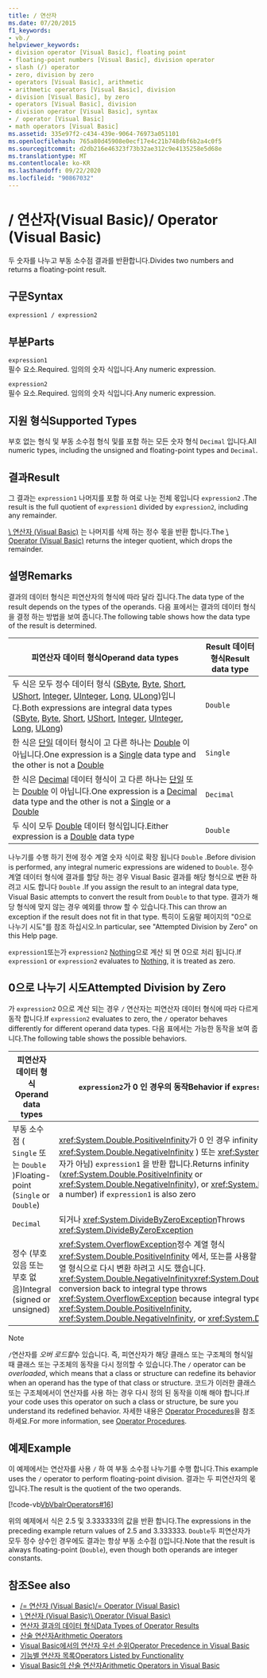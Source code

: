 ```yaml
---
title: / 연산자
ms.date: 07/20/2015
f1_keywords:
- vb./
helpviewer_keywords:
- division operator [Visual Basic], floating point
- floating-point numbers [Visual Basic], division operator
- slash (/) operator
- zero, division by zero
- operators [Visual Basic], arithmetic
- arithmetic operators [Visual Basic], division
- division [Visual Basic], by zero
- operators [Visual Basic], division
- division operator [Visual Basic], syntax
- / operator [Visual Basic]
- math operators [Visual Basic]
ms.assetid: 335e97f2-c434-439e-9064-76973a051101
ms.openlocfilehash: 765a80d45908e0ecf17e4c21b748dbf6b2a4c0f5
ms.sourcegitcommit: d2db216e46323f73b32ae312c9e4135258e5d68e
ms.translationtype: MT
ms.contentlocale: ko-KR
ms.lasthandoff: 09/22/2020
ms.locfileid: "90867032"
---
```

# <a name="-operator-visual-basic"></a><span data-ttu-id="34225-102">/ 연산자(Visual Basic)</span><span class="sxs-lookup"><span data-stu-id="34225-102">/ Operator (Visual Basic)</span></span>

<span data-ttu-id="34225-103">두 숫자를 나누고 부동 소수점 결과를 반환합니다.</span><span class="sxs-lookup"><span data-stu-id="34225-103">Divides two numbers and returns a floating-point result.</span></span>  
  
## <a name="syntax"></a><span data-ttu-id="34225-104">구문</span><span class="sxs-lookup"><span data-stu-id="34225-104">Syntax</span></span>  
  
```vb  
expression1 / expression2  
```  
  
## <a name="parts"></a><span data-ttu-id="34225-105">부분</span><span class="sxs-lookup"><span data-stu-id="34225-105">Parts</span></span>  

 `expression1`  
 <span data-ttu-id="34225-106">필수 요소.</span><span class="sxs-lookup"><span data-stu-id="34225-106">Required.</span></span> <span data-ttu-id="34225-107">임의의 숫자 식입니다.</span><span class="sxs-lookup"><span data-stu-id="34225-107">Any numeric expression.</span></span>  
  
 `expression2`  
 <span data-ttu-id="34225-108">필수 요소.</span><span class="sxs-lookup"><span data-stu-id="34225-108">Required.</span></span> <span data-ttu-id="34225-109">임의의 숫자 식입니다.</span><span class="sxs-lookup"><span data-stu-id="34225-109">Any numeric expression.</span></span>  
  
## <a name="supported-types"></a><span data-ttu-id="34225-110">지원 형식</span><span class="sxs-lookup"><span data-stu-id="34225-110">Supported Types</span></span>  

 <span data-ttu-id="34225-111">부호 없는 형식 및 부동 소수점 형식 및를 포함 하는 모든 숫자 형식 `Decimal` 입니다.</span><span class="sxs-lookup"><span data-stu-id="34225-111">All numeric types, including the unsigned and floating-point types and `Decimal`.</span></span>  
  
## <a name="result"></a><span data-ttu-id="34225-112">결과</span><span class="sxs-lookup"><span data-stu-id="34225-112">Result</span></span>  

 <span data-ttu-id="34225-113">그 결과는 `expression1` 나머지를 포함 하 여로 나눈 전체 몫입니다 `expression2` .</span><span class="sxs-lookup"><span data-stu-id="34225-113">The result is the full quotient of `expression1` divided by `expression2`, including any remainder.</span></span>  
  
 <span data-ttu-id="34225-114">[\ 연산자 (Visual Basic)](integer-division-operator.md) 는 나머지를 삭제 하는 정수 몫을 반환 합니다.</span><span class="sxs-lookup"><span data-stu-id="34225-114">The [\ Operator (Visual Basic)](integer-division-operator.md) returns the integer quotient, which drops the remainder.</span></span>  
  
## <a name="remarks"></a><span data-ttu-id="34225-115">설명</span><span class="sxs-lookup"><span data-stu-id="34225-115">Remarks</span></span>  

 <span data-ttu-id="34225-116">결과의 데이터 형식은 피연산자의 형식에 따라 달라 집니다.</span><span class="sxs-lookup"><span data-stu-id="34225-116">The data type of the result depends on the types of the operands.</span></span> <span data-ttu-id="34225-117">다음 표에서는 결과의 데이터 형식을 결정 하는 방법을 보여 줍니다.</span><span class="sxs-lookup"><span data-stu-id="34225-117">The following table shows how the data type of the result is determined.</span></span>  
  
|<span data-ttu-id="34225-118">피연산자 데이터 형식</span><span class="sxs-lookup"><span data-stu-id="34225-118">Operand data types</span></span>|<span data-ttu-id="34225-119">Result 데이터 형식</span><span class="sxs-lookup"><span data-stu-id="34225-119">Result data type</span></span>|  
|------------------------|----------------------|  
|<span data-ttu-id="34225-120">두 식은 모두 정수 데이터 형식 ([SByte](../data-types/sbyte-data-type.md), [Byte](../data-types/byte-data-type.md), [Short](../data-types/short-data-type.md), [UShort](../data-types/ushort-data-type.md), [Integer](../data-types/integer-data-type.md), [UInteger](../data-types/uinteger-data-type.md), [Long](../data-types/long-data-type.md), [ULong](../data-types/ulong-data-type.md))입니다.</span><span class="sxs-lookup"><span data-stu-id="34225-120">Both expressions are integral data types ([SByte](../data-types/sbyte-data-type.md), [Byte](../data-types/byte-data-type.md), [Short](../data-types/short-data-type.md), [UShort](../data-types/ushort-data-type.md), [Integer](../data-types/integer-data-type.md), [UInteger](../data-types/uinteger-data-type.md), [Long](../data-types/long-data-type.md), [ULong](../data-types/ulong-data-type.md))</span></span>|`Double`|  
|<span data-ttu-id="34225-121">한 식은 [단일](../data-types/single-data-type.md) 데이터 형식이 고 다른 하나는 [Double](../data-types/double-data-type.md) 이 아닙니다.</span><span class="sxs-lookup"><span data-stu-id="34225-121">One expression is a [Single](../data-types/single-data-type.md) data type and the other is not a [Double](../data-types/double-data-type.md)</span></span>|`Single`|  
|<span data-ttu-id="34225-122">한 식은 [Decimal](../data-types/decimal-data-type.md) 데이터 형식이 고 다른 하나는 [단일](../data-types/single-data-type.md) 또는 [Double](../data-types/double-data-type.md) 이 아닙니다.</span><span class="sxs-lookup"><span data-stu-id="34225-122">One expression is a [Decimal](../data-types/decimal-data-type.md) data type and the other is not a [Single](../data-types/single-data-type.md) or a [Double](../data-types/double-data-type.md)</span></span>|`Decimal`|  
|<span data-ttu-id="34225-123">두 식이 모두 [Double](../data-types/double-data-type.md) 데이터 형식입니다.</span><span class="sxs-lookup"><span data-stu-id="34225-123">Either expression is a [Double](../data-types/double-data-type.md) data type</span></span>|`Double`|  
  
 <span data-ttu-id="34225-124">나누기를 수행 하기 전에 정수 계열 숫자 식이로 확장 됩니다 `Double` .</span><span class="sxs-lookup"><span data-stu-id="34225-124">Before division is performed, any integral numeric expressions are widened to `Double`.</span></span> <span data-ttu-id="34225-125">정수 계열 데이터 형식에 결과를 할당 하는 경우 Visual Basic 결과를 해당 형식으로 변환 하려고 시도 합니다 `Double` .</span><span class="sxs-lookup"><span data-stu-id="34225-125">If you assign the result to an integral data type, Visual Basic attempts to convert the result from `Double` to that type.</span></span> <span data-ttu-id="34225-126">결과가 해당 형식에 맞지 않는 경우 예외를 throw 할 수 있습니다.</span><span class="sxs-lookup"><span data-stu-id="34225-126">This can throw an exception if the result does not fit in that type.</span></span> <span data-ttu-id="34225-127">특히이 도움말 페이지의 "0으로 나누기 시도"를 참조 하십시오.</span><span class="sxs-lookup"><span data-stu-id="34225-127">In particular, see "Attempted Division by Zero" on this Help page.</span></span>  
  
 <span data-ttu-id="34225-128">`expression1`또는가 `expression2` [Nothing](../nothing.md)으로 계산 되 면 0으로 처리 됩니다.</span><span class="sxs-lookup"><span data-stu-id="34225-128">If `expression1` or `expression2` evaluates to [Nothing](../nothing.md), it is treated as zero.</span></span>  
  
## <a name="attempted-division-by-zero"></a><span data-ttu-id="34225-129">0으로 나누기 시도</span><span class="sxs-lookup"><span data-stu-id="34225-129">Attempted Division by Zero</span></span>  

 <span data-ttu-id="34225-130">가 `expression2` 0으로 계산 되는 경우 `/` 연산자는 피연산자 데이터 형식에 따라 다르게 동작 합니다.</span><span class="sxs-lookup"><span data-stu-id="34225-130">If `expression2` evaluates to zero, the `/` operator behaves differently for different operand data types.</span></span> <span data-ttu-id="34225-131">다음 표에서는 가능한 동작을 보여 줍니다.</span><span class="sxs-lookup"><span data-stu-id="34225-131">The following table shows the possible behaviors.</span></span>  
  
|<span data-ttu-id="34225-132">피연산자 데이터 형식</span><span class="sxs-lookup"><span data-stu-id="34225-132">Operand data types</span></span>|<span data-ttu-id="34225-133">`expression2`가 0 인 경우의 동작</span><span class="sxs-lookup"><span data-stu-id="34225-133">Behavior if `expression2` is zero</span></span>|  
|------------------------|---------------------------------------|  
|<span data-ttu-id="34225-134">부동 소수점 ( `Single` 또는 `Double` )</span><span class="sxs-lookup"><span data-stu-id="34225-134">Floating-point (`Single` or `Double`)</span></span>|<span data-ttu-id="34225-135"><xref:System.Double.PositiveInfinity>가 0 인 경우 infinity (또는 <xref:System.Double.NegativeInfinity> ) 또는 <xref:System.Double.NaN> (숫자가 아님) `expression1` 을 반환 합니다.</span><span class="sxs-lookup"><span data-stu-id="34225-135">Returns infinity (<xref:System.Double.PositiveInfinity> or <xref:System.Double.NegativeInfinity>), or <xref:System.Double.NaN> (not a number) if `expression1` is also zero</span></span>|  
|`Decimal`|<span data-ttu-id="34225-136">되거나 <xref:System.DivideByZeroException></span><span class="sxs-lookup"><span data-stu-id="34225-136">Throws <xref:System.DivideByZeroException></span></span>|  
|<span data-ttu-id="34225-137">정수 (부호 있음 또는 부호 없음)</span><span class="sxs-lookup"><span data-stu-id="34225-137">Integral (signed or unsigned)</span></span>|<span data-ttu-id="34225-138"><xref:System.OverflowException>정수 계열 형식 <xref:System.Double.PositiveInfinity> 에서, 또는를 사용할 수 없으므로 정수 계열 형식으로 다시 변환 하려고 시도 했습니다. <xref:System.Double.NegativeInfinity><xref:System.Double.NaN></span><span class="sxs-lookup"><span data-stu-id="34225-138">Attempted conversion back to integral type throws <xref:System.OverflowException> because integral types cannot accept <xref:System.Double.PositiveInfinity>, <xref:System.Double.NegativeInfinity>, or <xref:System.Double.NaN></span></span>|  
  
> [!NOTE]
> <span data-ttu-id="34225-139">`/`연산자를 *오버 로드할*수 있습니다. 즉, 피연산자가 해당 클래스 또는 구조체의 형식일 때 클래스 또는 구조체의 동작을 다시 정의할 수 있습니다.</span><span class="sxs-lookup"><span data-stu-id="34225-139">The `/` operator can be *overloaded*, which means that a class or structure can redefine its behavior when an operand has the type of that class or structure.</span></span> <span data-ttu-id="34225-140">코드가 이러한 클래스 또는 구조체에서이 연산자를 사용 하는 경우 다시 정의 된 동작을 이해 해야 합니다.</span><span class="sxs-lookup"><span data-stu-id="34225-140">If your code uses this operator on such a class or structure, be sure you understand its redefined behavior.</span></span> <span data-ttu-id="34225-141">자세한 내용은 [Operator Procedures](../../programming-guide/language-features/procedures/operator-procedures.md)을 참조하세요.</span><span class="sxs-lookup"><span data-stu-id="34225-141">For more information, see [Operator Procedures](../../programming-guide/language-features/procedures/operator-procedures.md).</span></span>  
  
## <a name="example"></a><span data-ttu-id="34225-142">예제</span><span class="sxs-lookup"><span data-stu-id="34225-142">Example</span></span>  

 <span data-ttu-id="34225-143">이 예제에서는 연산자를 사용 `/` 하 여 부동 소수점 나누기를 수행 합니다.</span><span class="sxs-lookup"><span data-stu-id="34225-143">This example uses the `/` operator to perform floating-point division.</span></span> <span data-ttu-id="34225-144">결과는 두 피연산자의 몫입니다.</span><span class="sxs-lookup"><span data-stu-id="34225-144">The result is the quotient of the two operands.</span></span>  
  
 [!code-vb[VbVbalrOperators#16](~/samples/snippets/visualbasic/VS_Snippets_VBCSharp/VbVbalrOperators/VB/Class1.vb#16)]  
  
 <span data-ttu-id="34225-145">위의 예제에서 식은 2.5 및 3.333333의 값을 반환 합니다.</span><span class="sxs-lookup"><span data-stu-id="34225-145">The expressions in the preceding example return values of 2.5 and 3.333333.</span></span> <span data-ttu-id="34225-146">`Double`두 피연산자가 모두 정수 상수인 경우에도 결과는 항상 부동 소수점 ()입니다.</span><span class="sxs-lookup"><span data-stu-id="34225-146">Note that the result is always floating-point (`Double`), even though both operands are integer constants.</span></span>  
  
## <a name="see-also"></a><span data-ttu-id="34225-147">참조</span><span class="sxs-lookup"><span data-stu-id="34225-147">See also</span></span>

- [<span data-ttu-id="34225-148">/= 연산자 (Visual Basic)</span><span class="sxs-lookup"><span data-stu-id="34225-148">/= Operator (Visual Basic)</span></span>](floating-point-division-assignment-operator.md)
- [<span data-ttu-id="34225-149">\ 연산자 (Visual Basic)</span><span class="sxs-lookup"><span data-stu-id="34225-149">\ Operator (Visual Basic)</span></span>](integer-division-operator.md)
- [<span data-ttu-id="34225-150">연산자 결과의 데이터 형식</span><span class="sxs-lookup"><span data-stu-id="34225-150">Data Types of Operator Results</span></span>](data-types-of-operator-results.md)
- [<span data-ttu-id="34225-151">산술 연산자</span><span class="sxs-lookup"><span data-stu-id="34225-151">Arithmetic Operators</span></span>](arithmetic-operators.md)
- [<span data-ttu-id="34225-152">Visual Basic에서의 연산자 우선 순위</span><span class="sxs-lookup"><span data-stu-id="34225-152">Operator Precedence in Visual Basic</span></span>](operator-precedence.md)
- [<span data-ttu-id="34225-153">기능별 연산자 목록</span><span class="sxs-lookup"><span data-stu-id="34225-153">Operators Listed by Functionality</span></span>](operators-listed-by-functionality.md)
- [<span data-ttu-id="34225-154">Visual Basic의 산술 연산자</span><span class="sxs-lookup"><span data-stu-id="34225-154">Arithmetic Operators in Visual Basic</span></span>](../../programming-guide/language-features/operators-and-expressions/arithmetic-operators.md)
